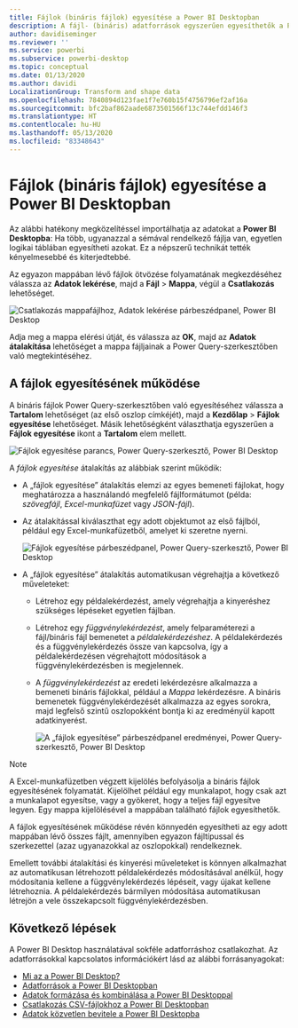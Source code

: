 ```yaml
---
title: Fájlok (bináris fájlok) egyesítése a Power BI Desktopban
description: A fájl- (bináris) adatforrások egyszerűen egyesíthetők a Power BI Desktopban
author: davidiseminger
ms.reviewer: ''
ms.service: powerbi
ms.subservice: powerbi-desktop
ms.topic: conceptual
ms.date: 01/13/2020
ms.author: davidi
LocalizationGroup: Transform and shape data
ms.openlocfilehash: 7840894d123fae1f7e760b15f4756796ef2af16a
ms.sourcegitcommit: bfc2baf862aade6873501566f13c744efdd146f3
ms.translationtype: HT
ms.contentlocale: hu-HU
ms.lasthandoff: 05/13/2020
ms.locfileid: "83348643"
---
```

# <a name="combine-files-binaries-in-power-bi-desktop"></a>Fájlok (bináris fájlok) egyesítése a Power BI Desktopban

Az alábbi hatékony megközelítéssel importálhatja az adatokat a **Power BI Desktopba**: Ha több, ugyanazzal a sémával rendelkező fájlja van, egyetlen logikai táblában egyesítheti azokat. Ez a népszerű technikát tették kényelmesebbé és kiterjedtebbé.

Az egyazon mappában lévő fájlok ötvözése folyamatának megkezdéséhez válassza az **Adatok lekérése**, majd a **Fájl** > **Mappa**, végül a **Csatlakozás** lehetőséget.

![Csatlakozás mappafájlhoz, Adatok lekérése párbeszédpanel, Power BI Desktop](media/desktop-combine-binaries/combine-binaries_1.png)

Adja meg a mappa elérési útját, és válassza az **OK**, majd az **Adatok átalakítása** lehetőséget a mappa fájljainak a Power Query-szerkesztőben való megtekintéséhez.

## <a name="combine-files-behavior"></a>A fájlok egyesítésének működése

A bináris fájlok Power Query-szerkesztőben való egyesítéséhez válassza a **Tartalom** lehetőséget (az első oszlop címkéjét), majd a **Kezdőlap** > **Fájlok egyesítése** lehetőséget. Másik lehetőségként választhatja egyszerűen a **Fájlok egyesítése** ikont a **Tartalom** elem mellett.

![Fájlok egyesítése parancs, Power Query-szerkesztő, Power BI Desktop](media/desktop-combine-binaries/combine-binaries_2a.png)

A *fájlok egyesítése* átalakítás az alábbiak szerint működik:

* A „fájlok egyesítése” átalakítás elemzi az egyes bemeneti fájlokat, hogy meghatározza a használandó megfelelő fájlformátumot (példa: *szövegfájl*, *Excel-munkafüzet* vagy *JSON-fájl*).
* Az átalakítással kiválaszthat egy adott objektumot az első fájlból, például egy Excel-munkafüzetből, amelyet ki szeretne nyerni.
  
  ![Fájlok egyesítése párbeszédpanel, Power Query-szerkesztő, Power BI Desktop](media/desktop-combine-binaries/combine-binaries_3.png)
* A „fájlok egyesítése” átalakítás automatikusan végrehajtja a következő műveleteket:
  
  * Létrehoz egy példalekérdezést, amely végrehajtja a kinyeréshez szükséges lépéseket egyetlen fájlban.
  * Létrehoz egy *függvénylekérdezést*, amely felparaméterezi a fájl/bináris fájl bemenetet a *példalekérdezéshez*. A példalekérdezés és a függvénylekérdezés össze van kapcsolva, így a példalekérdezésen végrehajtott módosítások a függvénylekérdezésben is megjelennek.
  * A *függvénylekérdezést* az eredeti lekérdezésre alkalmazza a bemeneti bináris fájlokkal, például a *Mappa* lekérdezésre. A bináris bemenetek függvénylekérdezését alkalmazza az egyes sorokra, majd legfelső szintű oszlopokként bontja ki az eredményül kapott adatkinyerést.

    ![A „fájlok egyesítése” párbeszédpanel eredményei, Power Query-szerkesztő, Power BI Desktop](media/desktop-combine-binaries/combine-binaries_4.png)

> [!NOTE]
> A Excel-munkafüzetben végzett kijelölés befolyásolja a bináris fájlok egyesítésének folyamatát. Kijelölhet például egy munkalapot, hogy csak azt a munkalapot egyesítse, vagy a gyökeret, hogy a teljes fájl egyesítve legyen. Egy mappa kijelölésével a mappában található fájlok egyesíthetők. 

A fájlok egyesítésének működése révén könnyedén egyesítheti az egy adott mappában lévő összes fájlt, amennyiben egyazon fájltípussal és szerkezettel (azaz ugyanazokkal az oszlopokkal) rendelkeznek.

Emellett további átalakítási és kinyerési műveleteket is könnyen alkalmazhat az automatikusan létrehozott példalekérdezés módosításával anélkül, hogy módosítania kellene a függvénylekérdezés lépéseit, vagy újakat kellene létrehoznia. A példalekérdezés bármilyen módosítása automatikusan létrejön a vele összekapcsolt függvénylekérdezésben.

## <a name="next-steps"></a>Következő lépések

A Power BI Desktop használatával sokféle adatforráshoz csatlakozhat. Az adatforrásokkal kapcsolatos információkért lásd az alábbi forrásanyagokat:

* [Mi az a Power BI Desktop?](../fundamentals/desktop-what-is-desktop.md)
* [Adatforrások a Power BI Desktopban](../connect-data/desktop-data-sources.md)
* [Adatok formázása és kombinálása a Power BI Desktoppal](../connect-data/desktop-shape-and-combine-data.md)
* [Csatlakozás CSV-fájlokhoz a Power BI Desktopban](../connect-data/desktop-connect-csv.md)
* [Adatok közvetlen bevitele a Power BI Desktopba](../connect-data/desktop-enter-data-directly-into-desktop.md)
